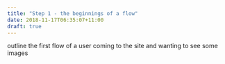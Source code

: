 ```yaml
---
title: "Step 1 - the beginnings of a flow"
date: 2018-11-17T06:35:07+11:00
draft: true
---
```


outline the first flow of a user coming to the site and wanting to see some images


